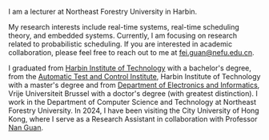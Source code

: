 I am a lecturer at Northeast Forestry University in Harbin. 

My research interests include real-time systems, real-time scheduling theory, and embedded systems. Currently, I am focusing on research related to probabilistic scheduling. If you are interested in academic collaboration, please feel free to reach out to me at [fei.guan@nefu.edu.cn](mailto:fei.guan@nefu.edu.cn). 

I graduated from [Harbin Institute of Technology](http://www.hit.edu.cn/) with a bachelor's degree, from the [Automatic Test and Control Institute](https://tce.hit.edu.cn/), Harbin Institute of Technology with a master's degree and from [Department of Electronics and Informatics](https://www.etrovub.be/), Vrije Universiteit Brussel with a doctor's degree (with greatest distinction). I work in the Department of Computer Science and Technology at Northeast Forestry University. In 2024, I have been visiting the City University of Hong Kong, where I serve as a Research Assistant in collaboration with Professor [Nan Guan](https://www.cs.cityu.edu.hk/~nanguan/). 
